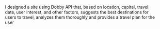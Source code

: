 I  designed a site using Dobby API that, based on location, capital, travel date, user interest, and other factors, suggests the best destinations for users to travel, analyzes them thoroughly and provides a travel plan for the user
